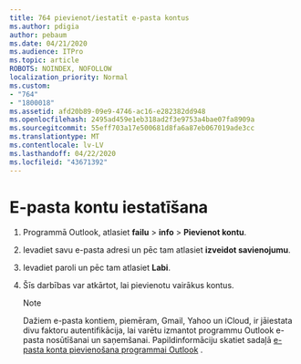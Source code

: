 ```yaml
---
title: 764 pievienot/iestatīt e-pasta kontus
ms.author: pdigia
author: pebaum
ms.date: 04/21/2020
ms.audience: ITPro
ms.topic: article
ROBOTS: NOINDEX, NOFOLLOW
localization_priority: Normal
ms.custom:
- "764"
- "1800018"
ms.assetid: afd20b89-09e9-4746-ac16-e282382dd948
ms.openlocfilehash: 2495ad459e1eb318ad2f3e9753a4bae07fa8909a
ms.sourcegitcommit: 55eff703a17e500681d8fa6a87eb067019ade3cc
ms.translationtype: MT
ms.contentlocale: lv-LV
ms.lasthandoff: 04/22/2020
ms.locfileid: "43671392"
---
```

# <a name="setup-email-accounts"></a>E-pasta kontu iestatīšana

1. Programmā Outlook, atlasiet **failu** > **info** > **Pievienot kontu**.

2. Ievadiet savu e-pasta adresi un pēc tam atlasiet **izveidot savienojumu**.

3. Ievadiet paroli un pēc tam atlasiet **Labi**.

4. Šīs darbības var atkārtot, lai pievienotu vairākus kontus.

    > [!NOTE]
    > Dažiem e-pasta kontiem, piemēram, Gmail, Yahoo un iCloud, ir jāiestata divu faktoru autentifikācija, lai varētu izmantot programmu Outlook e-pasta nosūtīšanai un saņemšanai. Papildinformāciju skatiet sadaļā [e-pasta konta pievienošana programmai Outlook](https://support.office.com/article/6e27792a-9267-4aa4-8bb6-c84ef146101b.aspx) .
  